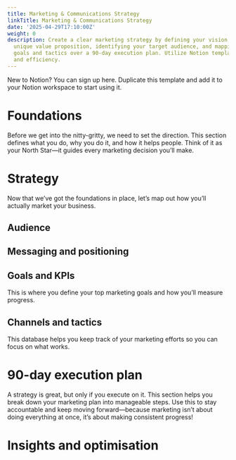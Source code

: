 ```yaml
---
title: Marketing & Communications Strategy
linkTitle: Marketing & Communications Strategy
date: '2025-04-29T17:10:00Z'
weight: 0
description: Create a clear marketing strategy by defining your vision, mission, and
  unique value proposition, identifying your target audience, and mapping out actionable
  goals and tactics over a 90-day execution plan. Utilize Notion templates for organization
  and efficiency.
---
```





New to Notion? You can sign up here. Duplicate this template and add it to your Notion workspace to start using it.

<!-- Unsupported block type: toggle -->



<!-- Unsupported block type: column_list -->



# Foundations

Before we get into the nitty-gritty, we need to set the direction. This section defines what you do, why you do it, and how it helps people. Think of it as your North Star—it guides every marketing decision you’ll make.

<!-- Unsupported block type: divider -->

<!-- Unsupported block type: column_list -->

<!-- Unsupported block type: column_list -->

# Strategy

Now that we’ve got the foundations in place, let’s map out how you’ll actually market your business.

<!-- Unsupported block type: divider -->

## Audience

<!-- Unsupported block type: callout -->

## Messaging and positioning

<!-- Unsupported block type: column_list -->

## Goals and KPIs

This is where you define your top marketing goals and how you’ll measure progress.

<!-- Unsupported block type: callout -->



<!-- Unsupported block type: unsupported -->



<!-- Unsupported block type: child_database -->



## Channels and tactics

This database helps you keep track of your marketing efforts so you can focus on what works.

<!-- Unsupported block type: callout -->



<!-- Unsupported block type: unsupported -->



<!-- Unsupported block type: child_database -->

# 90-day execution plan

A strategy is great, but only if you execute on it. This section helps you break down your marketing plan into manageable steps. Use this to stay accountable and keep moving forward—because marketing isn’t about doing everything at once, it’s about making consistent progress!

<!-- Unsupported block type: divider -->

<!-- Unsupported block type: column_list -->

# Insights and optimisation

<!-- Unsupported block type: divider -->





<!-- Unsupported block type: callout -->





<!-- Unsupported block type: column_list -->

<!-- Unsupported block type: embed -->

